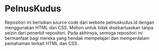 # PelnusKudus
Repositori ini berisikan source code dari website pelnuskudus.id dengan menggunakan HTML dan CSS. 
Mohon untuk tidak disebarluaskan tanpa seizin dari penerbit repositori.
Pada akhirnya, semoga repositori ini bermanfaat bagi mereka yang hendak mempelajari dan memperdalam pemahaman terkait HTML dan CSS.
